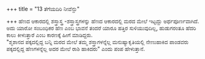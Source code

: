 +++
title = "13 ತೆಗೆಯದಿರಿ ನೀವೆನ್ದು"

+++
 ಹೆಣದ ಆಕಾರದಲ್ಲಿ  ಶಸ್ತ್ರಾಸ್ತ್ರ -ಶಸ್ತ್ರಾಸ್ತ್ರಗಳನ್ನು ಹೆಣದ ಆಕಾರದಲ್ಲಿ ಮರದ ಮೇಲೆ ಇಟ್ಟದ್ದು ಅರ್ಥಪೂರ್ಣವಾಗಿದೆ. ಅದು ಯಾರೋ ಸಂಬಂಧಿಕರ ಹೆಣ ಎಂಬ ಭಾವನೆ ತಂದರೆ ಯಾರೂ ಹತ್ತಿರ ಸುಳಿಯುವುದಿಲ್ಲ, ಹುಡುಗರಂತೂ ಹೆದರಿ ಕಾಲು ಕೀಳುತ್ತಾರೆ ಎಂಬ ಕಾರಣಕ್ಕೆ ಹೀಗೆ ಮಾಡಿದ್ದರು.   
"ಶ್ಮಶಾನದ ಪಕ್ಕದಲ್ಲಿದ್ದ ಬನ್ನಿ ಮರದ ಮೇಲೆ ತಮ್ಮ ಶಸ್ತ್ರಾಗಳನ್ನೆಲ್ಲ ಮನುಷ್ಯಾಕೃತಿಯಲ್ಲಿ ನೇಣುಹಾಕಿದ ಪಾಂಡವರು ಪಕ್ಕದಲ್ಲಿದ್ದ ಹೆಣಗಳನ್ನೆಲ್ಲ ಅದರ ಮೇಲೆ ರಾಶಿ ಹಾಕಿದರು" ಎಂದು ಪಂಪ ಹೇಳುತ್ತಾನೆ.